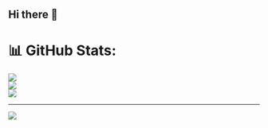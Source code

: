 ## Hi there 👋

# 📊 GitHub Stats:
![](https://github-readme-stats.vercel.app/api?username=chokolattee&theme=dark&hide_border=false&include_all_commits=false&count_private=false)<br/>
![](https://github-readme-streak-stats.herokuapp.com/?user=chokolattee&theme=dark&hide_border=false)<br/>
![](https://github-readme-stats.vercel.app/api/top-langs/?username=chokolattee&theme=dark&hide_border=false&include_all_commits=false&count_private=false&layout=compact)

---
[![](https://visitcount.itsvg.in/api?id=chokolattee&icon=0&color=0)](https://visitcount.itsvg.in)

<!-- Proudly created with GPRM ( https://gprm.itsvg.in ) -->
<!--
**chokolattee/chokolattee** is a ✨ _special_ ✨ repository because its `README.md` (this file) appears on your GitHub profile.

Here are some ideas to get you started:

- 🔭 I’m currently working on ...
- 🌱 I’m currently learning ...
- 👯 I’m looking to collaborate on ...
- 🤔 I’m looking for help with ...
- 💬 Ask me about ...
- 📫 How to reach me: ...
- 😄 Pronouns: ...
- ⚡ Fun fact: ...
-->
